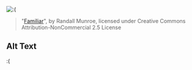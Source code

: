 ![:(](https://imgs.xkcd.com/comics/familiar.jpg)
> "[Familiar](https://xkcd.com/76/)", by Randall Munroe, licensed under Creative Commons Attribution-NonCommercial 2.5 License

## Alt Text
:(
